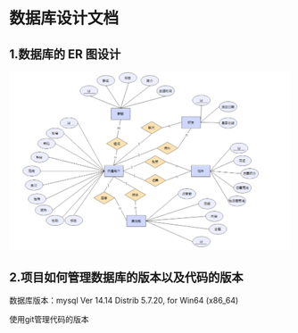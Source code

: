 # 数据库设计文档

## 1.数据库的 ER 图设计

![数据库ER图](./数据库ER图.png)

## 2.项目如何管理数据库的版本以及代码的版本

数据库版本：mysql  Ver 14.14 Distrib 5.7.20, for Win64 (x86_64)

使用git管理代码的版本

